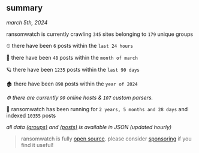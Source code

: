 
## summary
_march 5th, 2024_

ransomwatch is currently crawling `345` sites belonging to `179` unique groups

⏲ there have been `6` posts within the `last 24 hours`

🦈 there have been `48` posts within the `month of march`

🪐 there have been `1235` posts within the `last 90 days`

🏚 there have been `898` posts within the `year of 2024`

_⚙️ there are currently `90` online hosts & `107` custom parsers._

🦕 ransomwatch has been running for `2 years, 5 months and 28 days` and indexed `10355` posts

_all data  [(groups)](http://ransomwhat.telemetry.ltd/groups) and [(posts)](http://ransomwhat.telemetry.ltd/posts) is available in JSON (updated hourly)_

> ransomwatch is fully [open source](https://github.com/joshhighet/ransomwatch#ransomwatch--). please consider [sponsoring](https://github.com/sponsors/joshhighet) if you find it useful!

